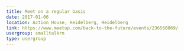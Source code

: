 ```yaml
---
title: Meet on a regular basis
date: 2017-01-06
location: Action House, Heidelberg, Heidelberg
link: https://www.meetup.com/back-to-the-future/events/236568069/
usergroup: smalltalkrn
type: usergroup
---
```

